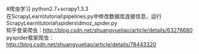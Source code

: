 #爬虫学习
python2.7+scrapy1.3.3<br>
在ScrapyLearn\tutorial\pipelines.py中修改数据库连接信息，运行ScrapyLearn\tutorial\spiders\dmoz_spider.py<br>
知乎登录爬虫：http://blog.csdn.net/shuangyueliao/article/details/63276680<br>
pyspider框架爬虫：http://blog.csdn.net/shuangyueliao/article/details/78443320
